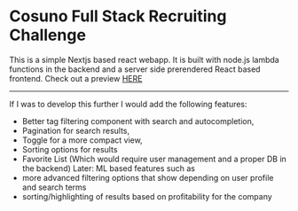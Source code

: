 # Cosuno Full Stack Recruiting Challenge

This is a simple Nextjs based react webapp. It is built with node.js lambda functions in the backend and a server side prerendered React based frontend. Check out a preview [HERE](https://cosuno-challenge-kolb.netlify.app/)

---

If I was to develop this further I would add the following features:
* Better tag filtering component with search and autocompletion,
* Pagination for search results,
* Toggle for a more compact view,
* Sorting options for results
* Favorite List (Which would require user management and a proper DB in the backend)
Later: ML based features such as 
* more advanced filtering options that show depending on user profile and search terms
* sorting/highlighting of results based on profitability for the company

